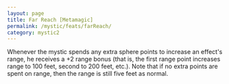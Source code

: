```yaml
---
layout: page
title: Far Reach [Metamagic]
permalink: /mystic/feats/farReach/
category: mystic2
---
```

Whenever the mystic spends any extra sphere points to increase an
effect's range, he receives a +2 range bonus (that is, the first range
point increases range to 100 feet, second to 200 feet, etc.). Note that
if no extra points are spent on range, then the range is still five feet
as normal.
